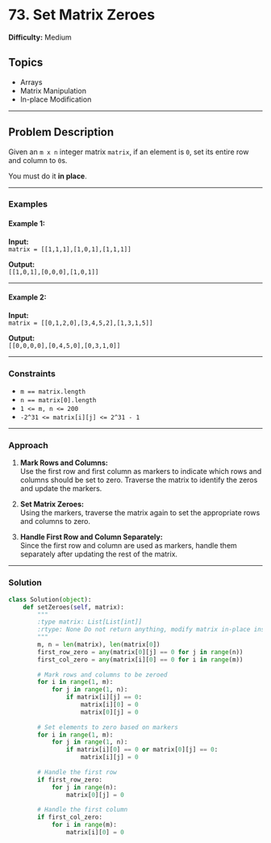 # 73. Set Matrix Zeroes

**Difficulty:** Medium  

## Topics
- Arrays
- Matrix Manipulation
- In-place Modification

---

## Problem Description

Given an `m x n` integer matrix `matrix`, if an element is `0`, set its entire row and column to `0`s.

You must do it **in place**.

---

### Examples

#### Example 1:

**Input:**  
`matrix = [[1,1,1],[1,0,1],[1,1,1]]`

**Output:**  
`[[1,0,1],[0,0,0],[1,0,1]]`

---

#### Example 2:

**Input:**  
`matrix = [[0,1,2,0],[3,4,5,2],[1,3,1,5]]`

**Output:**  
`[[0,0,0,0],[0,4,5,0],[0,3,1,0]]`

---

### Constraints

- `m == matrix.length`
- `n == matrix[0].length`
- `1 <= m, n <= 200`
- `-2^31 <= matrix[i][j] <= 2^31 - 1`

---

### Approach

1. **Mark Rows and Columns:**  
   Use the first row and first column as markers to indicate which rows and columns should be set to zero. Traverse the matrix to identify the zeros and update the markers.

2. **Set Matrix Zeroes:**  
   Using the markers, traverse the matrix again to set the appropriate rows and columns to zero.

3. **Handle First Row and Column Separately:**  
   Since the first row and column are used as markers, handle them separately after updating the rest of the matrix.

---

### Solution

```python
class Solution(object):
    def setZeroes(self, matrix):
        """
        :type matrix: List[List[int]]
        :rtype: None Do not return anything, modify matrix in-place instead.
        """
        m, n = len(matrix), len(matrix[0])
        first_row_zero = any(matrix[0][j] == 0 for j in range(n))
        first_col_zero = any(matrix[i][0] == 0 for i in range(m))
        
        # Mark rows and columns to be zeroed
        for i in range(1, m):
            for j in range(1, n):
                if matrix[i][j] == 0:
                    matrix[i][0] = 0
                    matrix[0][j] = 0
        
        # Set elements to zero based on markers
        for i in range(1, m):
            for j in range(1, n):
                if matrix[i][0] == 0 or matrix[0][j] == 0:
                    matrix[i][j] = 0
        
        # Handle the first row
        if first_row_zero:
            for j in range(n):
                matrix[0][j] = 0
        
        # Handle the first column
        if first_col_zero:
            for i in range(m):
                matrix[i][0] = 0
